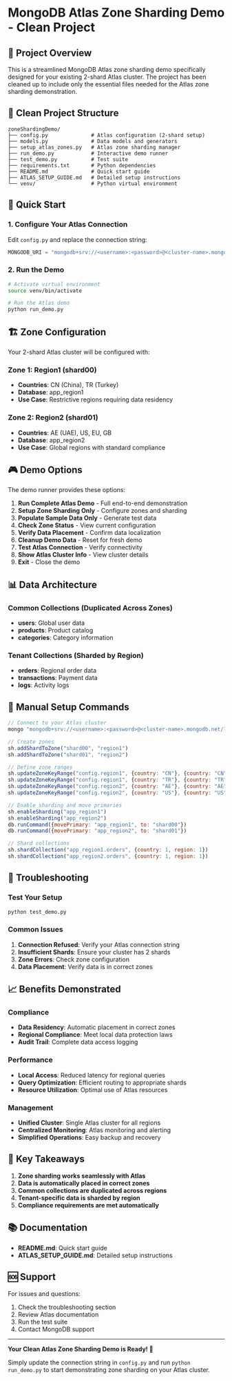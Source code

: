# MongoDB Atlas Zone Sharding Demo - Clean Project

## 🎯 Project Overview

This is a streamlined MongoDB Atlas zone sharding demo specifically designed for your existing 2-shard Atlas cluster. The project has been cleaned up to include only the essential files needed for the Atlas zone sharding demonstration.

## 📁 Clean Project Structure

```
zoneShardingDemo/
├── config.py              # Atlas configuration (2-shard setup)
├── models.py              # Data models and generators
├── setup_atlas_zones.py   # Atlas zone sharding manager
├── run_demo.py            # Interactive demo runner
├── test_demo.py           # Test suite
├── requirements.txt       # Python dependencies
├── README.md              # Quick start guide
├── ATLAS_SETUP_GUIDE.md   # Detailed setup instructions
└── venv/                  # Python virtual environment
```

## 🚀 Quick Start

### 1. Configure Your Atlas Connection

Edit `config.py` and replace the connection string:

```python
MONGODB_URI = "mongodb+srv://<username>:<password>@<cluster-name>.mongodb.net/?retryWrites=true&w=majority"
```

### 2. Run the Demo

```bash
# Activate virtual environment
source venv/bin/activate

# Run the Atlas demo
python run_demo.py
```

## 🏗️ Zone Configuration

Your 2-shard Atlas cluster will be configured with:

### Zone 1: Region1 (shard00)
- **Countries**: CN (China), TR (Turkey)
- **Database**: app_region1
- **Use Case**: Restrictive regions requiring data residency

### Zone 2: Region2 (shard01)
- **Countries**: AE (UAE), US, EU, GB
- **Database**: app_region2
- **Use Case**: Global regions with standard compliance

## 🎮 Demo Options

The demo runner provides these options:

1. **Run Complete Atlas Demo** - Full end-to-end demonstration
2. **Setup Zone Sharding Only** - Configure zones and sharding
3. **Populate Sample Data Only** - Generate test data
4. **Check Zone Status** - View current configuration
5. **Verify Data Placement** - Confirm data localization
6. **Cleanup Demo Data** - Reset for fresh demo
7. **Test Atlas Connection** - Verify connectivity
8. **Show Atlas Cluster Info** - View cluster details
9. **Exit** - Close the demo

## 📊 Data Architecture

### Common Collections (Duplicated Across Zones)
- **users**: Global user data
- **products**: Product catalog
- **categories**: Category information

### Tenant Collections (Sharded by Region)
- **orders**: Regional order data
- **transactions**: Payment data
- **logs**: Activity logs

## 🔧 Manual Setup Commands

```javascript
// Connect to your Atlas cluster
mongo "mongodb+srv://<username>:<password>@<cluster-name>.mongodb.net/?retryWrites=true&w=majority"

// Create zones
sh.addShardToZone("shard00", "region1")
sh.addShardToZone("shard01", "region2")

// Define zone ranges
sh.updateZoneKeyRange("config.region1", {country: "CN"}, {country: "CN"}, "region1")
sh.updateZoneKeyRange("config.region1", {country: "TR"}, {country: "TR"}, "region1")
sh.updateZoneKeyRange("config.region2", {country: "AE"}, {country: "AE"}, "region2")
sh.updateZoneKeyRange("config.region2", {country: "US"}, {country: "US"}, "region2")

// Enable sharding and move primaries
sh.enableSharding("app_region1")
sh.enableSharding("app_region2")
db.runCommand({movePrimary: "app_region1", to: "shard00"})
db.runCommand({movePrimary: "app_region2", to: "shard01"})

// Shard collections
sh.shardCollection("app_region1.orders", {country: 1, region: 1})
sh.shardCollection("app_region2.orders", {country: 1, region: 1})
```

## 🚨 Troubleshooting

### Test Your Setup
```bash
python test_demo.py
```

### Common Issues
1. **Connection Refused**: Verify your Atlas connection string
2. **Insufficient Shards**: Ensure your cluster has 2 shards
3. **Zone Errors**: Check zone configuration
4. **Data Placement**: Verify data is in correct zones

## 📈 Benefits Demonstrated

### Compliance
- **Data Residency**: Automatic placement in correct zones
- **Regional Compliance**: Meet local data protection laws
- **Audit Trail**: Complete data access logging

### Performance
- **Local Access**: Reduced latency for regional queries
- **Query Optimization**: Efficient routing to appropriate shards
- **Resource Utilization**: Optimal use of Atlas resources

### Management
- **Unified Cluster**: Single Atlas cluster for all regions
- **Centralized Monitoring**: Atlas monitoring and alerting
- **Simplified Operations**: Easy backup and recovery

## 🎯 Key Takeaways

1. **Zone sharding works seamlessly with Atlas**
2. **Data is automatically placed in correct zones**
3. **Common collections are duplicated across regions**
4. **Tenant-specific data is sharded by region**
5. **Compliance requirements are met automatically**

## 📚 Documentation

- **README.md**: Quick start guide
- **ATLAS_SETUP_GUIDE.md**: Detailed setup instructions

## 🆘 Support

For issues and questions:
1. Check the troubleshooting section
2. Review Atlas documentation
3. Run the test suite
4. Contact MongoDB support

---

**Your Clean Atlas Zone Sharding Demo is Ready! 🚀**

Simply update the connection string in `config.py` and run `python run_demo.py` to start demonstrating zone sharding on your Atlas cluster.

